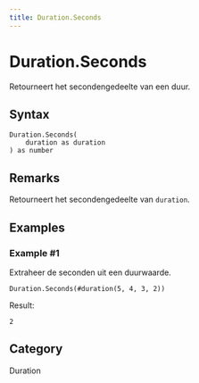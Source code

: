 ```yaml
---
title: Duration.Seconds
---
```


# Duration.Seconds


Retourneert het secondengedeelte van een duur.


## Syntax

```powerquery
Duration.Seconds(
    duration as duration
) as number
```


## Remarks

Retourneert het secondengedeelte van <code>duration</code>.


## Examples

### Example #1 
Extraheer de seconden uit een duurwaarde.
```powerquery
Duration.Seconds(#duration(5, 4, 3, 2))
```

Result: 
```powerquery
2
```




## Category
Duration
